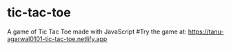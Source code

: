 # tic-tac-toe
A game of Tic Tac Toe made with JavaScript
#Try the game at: https://tanu-agarwal0101-tic-tac-toe.netlify.app
